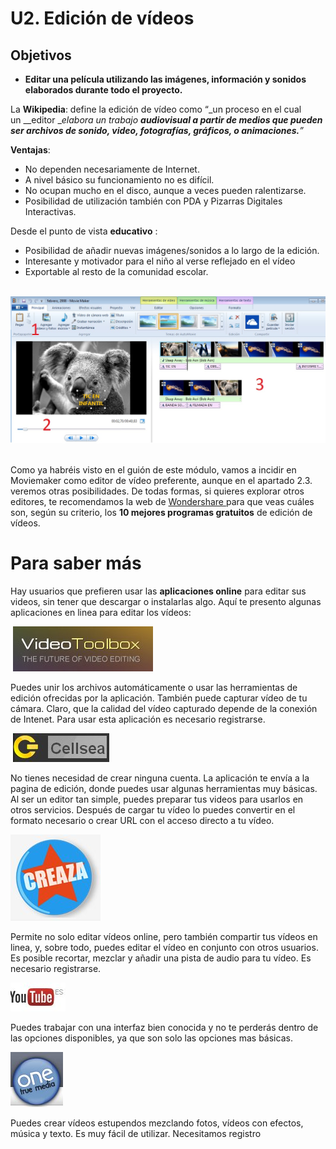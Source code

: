 # U2. Edición de vídeos

## Objetivos

*   ****Editar una película utilizando las imágenes, información y sonidos elaborados durante todo el proyecto.****

La **Wikipedia**: define la edición de vídeo como “_un proceso en el cual un __editor __elabora un trabajo __audiovisual a partir de medios que pueden ser archivos de sonido, video, fotografías, gráficos, o animaciones.__”_

**Ventajas**:

*   No dependen necesariamente de Internet.
*   A nivel básico su funcionamiento no es difícil.
*   No ocupan mucho en el disco, aunque a veces pueden ralentizarse.
*   Posibilidad de utilización también con PDA y Pizarras Digitales Interactivas.

Desde el punto de vista **educativo** :

*   Posibilidad de añadir nuevas imágenes/sonidos a lo largo de la edición.
*   Interesante y motivador para el niño al verse reflejado en el vídeo
*   Exportable al resto de la comunidad escolar.


 ![Area trabajo Movie Maker 2012](img/2012_area_trabajo.jpg "Area trabajo Movie Maker")       


Como ya habréis visto en el guión de este módulo, vamos a incidir en Moviemaker como editor de vídeo preferente, aunque en el apartado 2.3. veremos otras posibilidades. De todas formas, si quieres explorar otros editores, te recomendamos la web de [Wondershare ](http://www.wondershare.es/video-editor/free-video-editing-software-windows.html "Los 10 mejores editores de vídeo del mundo")para que veas cuáles son, según su criterio, los **10 mejores programas gratuitos** de edición de vídeos.

# **Para saber más**

Hay usuarios que prefieren usar las **aplicaciones online** para editar sus videos, sin tener que descargar o instalarlas algo. Aquí te presento algunas aplicaciones en linea para editar los vídeos:


 [![Cartel de VideoToolbox](img/videotoolbox.jpg "Cartel VideoToolbox")](http://www.videotoolbox.com/ "Web VodeoToolbox")   


Puedes unir los archivos automáticamente o usar las herramientas de edición ofrecidas por la aplicación. También puede capturar vídeo de tu cámara. Claro, que la calidad del vídeo capturado depende de la conexión de Intenet. Para usar esta aplicación es necesario registrarse.


 [![Cartel Cellsea](img/cellsea.jpg "Web Cellsea")](http://www.cellsea.com/free-online-video-editor "Web Cellsea")   


No tienes necesidad de crear ninguna cuenta. La aplicación te envía a la pagina de edición, donde puedes usar algunas herramientas muy básicas. Al ser un editor tan simple, puedes preparar tus videos para usarlos en otros servicios. Después de cargar tu vídeo lo puedes convertir en el formato necesario o crear URL con el acceso directo a tu vídeo.


[![Logo Creaza](img/creazalogo.jpg "Logo creaza")](http://www.creaza.com/movieeditor/overview "Creaza editor videos online") 


Permite no solo editar vídeos online, pero también compartir tus vídeos en linea, y, sobre todo, puedes editar el vídeo en conjunto con otros usuarios. Es posible recortar, mezclar y añadir una pista de audio para tu vídeo. Es necesario registrarse.


[![Logo Youtube](img/youtube.jpg "Logo YouTube")](https://www.youtube.com/editor "Youtube editor videos") 


Puedes trabajar con una interfaz bien conocida y no te perderás dentro de las opciones disponibles, ya que son solo las opciones mas básicas.


[![Logo One true media](img/onetrologo.jpg "Logo one true media")](http://www.onetruemedia.com/otm_site/public_home "One true media editor videos") 


Puedes crear vídeos estupendos mezclando fotos, vídeos con efectos, música y texto. Es muy fácil de utilizar. Necesitamos registro

